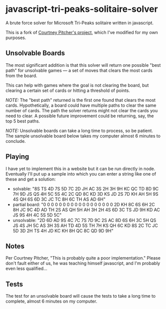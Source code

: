 # javascript-tri-peaks-solitaire-solver

A brute force solver for Microsoft Tri-Peaks solitaire written in javascript.

This is a fork of [Courtney Pitcher's project](https://github.com/IgniparousTempest/javascript-tri-peaks-solitaire-solver), which I've modified for my own purposes.

## Unsolvable Boards

The most significant addition is that this solver will return one possible "best path" for unsolvable games — a set of moves that clears the most cards from the board.

This can help with games where the goal is not clearing the board, but clearing a certain set of cards or hitting a threshold of points.

_NOTE:_ The "best path" returned is the first one found that clears the most cards. Hypothetically, a board could have multiple paths to clear the same number of cards. The path the solver returns might not clear the cards you need to clear. A possible future improvement could be returning, say, the top 5 best paths.

_NOTE:_ Unsolvable boards can take a long time to process, so be patient. The sample unsolvable board below takes my computer almost 6 minutes to conclude.

## Playing

I have yet to implement this in a website but it can be run directly in node. Eventually I'll put up a sample into which you can enter a string like one of these and get a solution:

- solvable: "8S TS 4D 7S 5D 7C 2D JH AC 3S 2H 3H 9H KC QC TD 8D 9C 7H 9D JS QS 4H 5C 5S 4C 2C QD 8C KD 3D KS JD 2S 7D KH AH 5H 9S 4S QH 6S 6D 3C JC TC 8H 6C TH AS AD 6H"
- partial board: "0 0 0 0 0 0 0 0 0 0 0 0 0 0 0 0 0 0 2D KH 8C 6S 6H 2C 8H JC 9C 4D AD TH 2S AS QH 5H AH 3H 2H 4S 6D 3C TS JD 9H KD AC JS 9S 4H 4C 5S 5D 5C"
- unsolvable: "2D 6D AD 9S 4C 7C 7S 7D 9C 2S AC 8D 6S 6H 3C 5H QS JS 4S JH 5C AS 3H 3S AH TD 4D 5S TH 7H KS QH 6C KD 8S 2C TC JC 5D 3D 2H TS 4H JD KC KH 8H QC 8C QD 9D 9H"

## Notes

Per Courtney Pitcher, "This is probably quite a poor implementation." Please don't fault either of us, he was teaching himself javascript, and I'm probably even less qualified...

## Tests

The test for an unsolvable board will cause the tests to take a long time to complete, almost 6 minutes on my computer.
